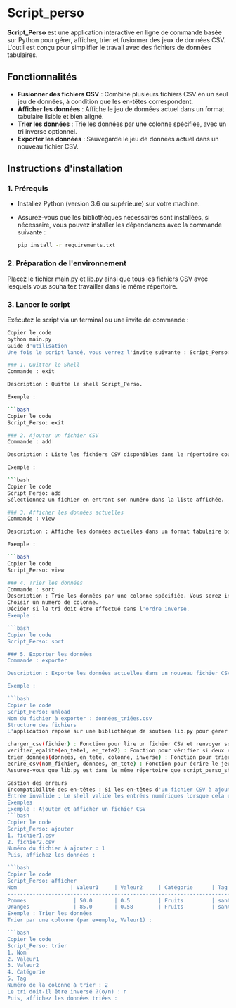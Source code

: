 # Script_perso

**Script_Perso** est une application interactive en ligne de commande basée sur Python pour gérer, afficher, trier et fusionner des jeux de données CSV. L'outil est conçu pour simplifier le travail avec des fichiers de données tabulaires.

## Fonctionnalités

- **Fusionner des fichiers CSV** : Combine plusieurs fichiers CSV en un seul jeu de données, à condition que les en-têtes correspondent.
- **Afficher les données** : Affiche le jeu de données actuel dans un format tabulaire lisible et bien aligné.
- **Trier les données** : Trie les données par une colonne spécifiée, avec un tri inverse optionnel.
- **Exporter les données** : Sauvegarde le jeu de données actuel dans un nouveau fichier CSV.

## Instructions d'installation

### 1. Prérequis

- Installez Python (version 3.6 ou supérieure) sur votre machine.
- Assurez-vous que les bibliothèques nécessaires sont installées, si nécessaire, vous pouvez installer les dépendances avec la commande suivante :
  
  ```bash
  pip install -r requirements.txt
  
### 2. Préparation de l'environnement
Placez le fichier main.py et lib.py ainsi que tous les fichiers CSV avec lesquels vous souhaitez travailler dans le même répertoire.

### 3. Lancer le script
Exécutez le script via un terminal ou une invite de commande :


```bash
Copier le code
python main.py
Guide d'utilisation
Une fois le script lancé, vous verrez l'invite suivante : Script_Perso:. À partir de là, vous pouvez utiliser les commandes suivantes :

### 1. Quitter le Shell
Commande : exit

Description : Quitte le shell Script_Perso.

Exemple :

```bash
Copier le code
Script_Perso: exit

### 2. Ajouter un fichier CSV
Commande : add

Description : Liste les fichiers CSV disponibles dans le répertoire courant et fusionne le fichier sélectionné avec le jeu de données actuel. Les en-têtes du nouveau fichier doivent correspondre à ceux du fichier existant.

Exemple :

```bash
Copier le code
Script_Perso: add
Sélectionnez un fichier en entrant son numéro dans la liste affichée.

### 3. Afficher les données actuelles
Commande : view

Description : Affiche les données actuelles dans un format tabulaire bien aligné pour une lecture facile.

Exemple :

```bash
Copier le code
Script_Perso: view

### 4. Trier les données
Commande : sort
Description : Trie les données par une colonne spécifiée. Vous serez invité à :
Choisir un numéro de colonne.
Décider si le tri doit être effectué dans l'ordre inverse.
Exemple :

```bash
Copier le code
Script_Perso: sort

### 5. Exporter les données
Commande : exporter

Description : Exporte les données actuelles dans un nouveau fichier CSV. Vous serez invité à fournir un nom de fichier.

Exemple :

```bash
Copier le code
Script_Perso: unload
Nom du fichier à exporter : données_triées.csv
Structure des fichiers
L'application repose sur une bibliothèque de soutien lib.py pour gérer les opérations CSV. Ce fichier doit inclure les fonctions suivantes :

charger_csv(fichier) : Fonction pour lire un fichier CSV et renvoyer son en-tête et ses données.
verifier_egalite(en_tete1, en_tete2) : Fonction pour vérifier si deux en-têtes de fichiers CSV correspondent.
trier_donnees(donnees, en_tete, colonne, inverse) : Fonction pour trier les données par une colonne spécifiée.
ecrire_csv(nom_fichier, donnees, en_tete) : Fonction pour écrire le jeu de données dans un fichier CSV.
Assurez-vous que lib.py est dans le même répertoire que script_perso_shell.py.

Gestion des erreurs
Incompatibilité des en-têtes : Si les en-têtes d'un fichier CSV à ajouter ne correspondent pas à ceux du jeu de données actuel, une erreur sera levée.
Entrée invalide : Le shell valide les entrées numériques lorsque cela est nécessaire.
Exemples
Exemple : Ajouter et afficher un fichier CSV
```bash
Copier le code
Script_Perso: ajouter
1. fichier1.csv
2. fichier2.csv
Numéro du fichier à ajouter : 1
Puis, affichez les données :

```bash
Copier le code
Script_Perso: afficher
Nom                 | Valeur1     | Valeur2     | Catégorie      | Tag       
---------------------------------------------------------------------------  
Pommes               | 50.0       | 0.5         | Fruits         | sante     
Oranges              | 85.0       | 0.58        | Fruits         | sante     
Exemple : Trier les données
Trier par une colonne (par exemple, Valeur1) :

```bash
Copier le code
Script_Perso: trier
1. Nom
2. Valeur1
3. Valeur2
4. Catégorie
5. Tag
Numéro de la colonne à trier : 2
Le tri doit-il être inversé ?(o/n) : n
Puis, affichez les données triées :
